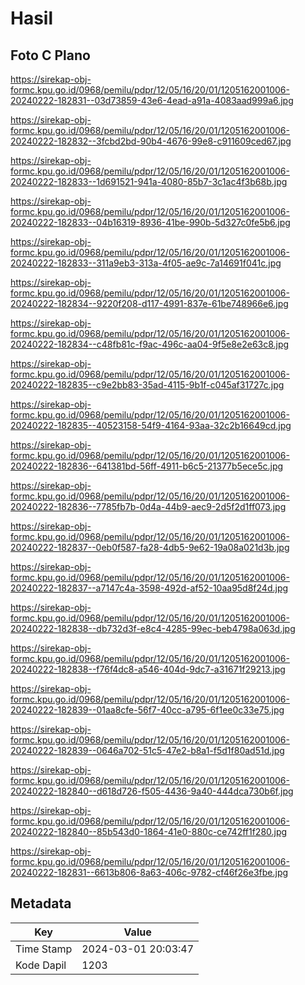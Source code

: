 # Hasil

## Foto C Plano

https://sirekap-obj-formc.kpu.go.id/0968/pemilu/pdpr/12/05/16/20/01/1205162001006-20240222-182831--03d73859-43e6-4ead-a91a-4083aad999a6.jpg

https://sirekap-obj-formc.kpu.go.id/0968/pemilu/pdpr/12/05/16/20/01/1205162001006-20240222-182832--3fcbd2bd-90b4-4676-99e8-c911609ced67.jpg

https://sirekap-obj-formc.kpu.go.id/0968/pemilu/pdpr/12/05/16/20/01/1205162001006-20240222-182833--1d691521-941a-4080-85b7-3c1ac4f3b68b.jpg

https://sirekap-obj-formc.kpu.go.id/0968/pemilu/pdpr/12/05/16/20/01/1205162001006-20240222-182833--04b16319-8936-41be-990b-5d327c0fe5b6.jpg

https://sirekap-obj-formc.kpu.go.id/0968/pemilu/pdpr/12/05/16/20/01/1205162001006-20240222-182833--311a9eb3-313a-4f05-ae9c-7a14691f041c.jpg

https://sirekap-obj-formc.kpu.go.id/0968/pemilu/pdpr/12/05/16/20/01/1205162001006-20240222-182834--9220f208-d117-4991-837e-61be748966e6.jpg

https://sirekap-obj-formc.kpu.go.id/0968/pemilu/pdpr/12/05/16/20/01/1205162001006-20240222-182834--c48fb81c-f9ac-496c-aa04-9f5e8e2e63c8.jpg

https://sirekap-obj-formc.kpu.go.id/0968/pemilu/pdpr/12/05/16/20/01/1205162001006-20240222-182835--c9e2bb83-35ad-4115-9b1f-c045af31727c.jpg

https://sirekap-obj-formc.kpu.go.id/0968/pemilu/pdpr/12/05/16/20/01/1205162001006-20240222-182835--40523158-54f9-4164-93aa-32c2b16649cd.jpg

https://sirekap-obj-formc.kpu.go.id/0968/pemilu/pdpr/12/05/16/20/01/1205162001006-20240222-182836--641381bd-56ff-4911-b6c5-21377b5ece5c.jpg

https://sirekap-obj-formc.kpu.go.id/0968/pemilu/pdpr/12/05/16/20/01/1205162001006-20240222-182836--7785fb7b-0d4a-44b9-aec9-2d5f2d1ff073.jpg

https://sirekap-obj-formc.kpu.go.id/0968/pemilu/pdpr/12/05/16/20/01/1205162001006-20240222-182837--0eb0f587-fa28-4db5-9e62-19a08a021d3b.jpg

https://sirekap-obj-formc.kpu.go.id/0968/pemilu/pdpr/12/05/16/20/01/1205162001006-20240222-182837--a7147c4a-3598-492d-af52-10aa95d8f24d.jpg

https://sirekap-obj-formc.kpu.go.id/0968/pemilu/pdpr/12/05/16/20/01/1205162001006-20240222-182838--db732d3f-e8c4-4285-99ec-beb4798a063d.jpg

https://sirekap-obj-formc.kpu.go.id/0968/pemilu/pdpr/12/05/16/20/01/1205162001006-20240222-182838--f76f4dc8-a546-404d-9dc7-a31671f29213.jpg

https://sirekap-obj-formc.kpu.go.id/0968/pemilu/pdpr/12/05/16/20/01/1205162001006-20240222-182839--01aa8cfe-56f7-40cc-a795-6f1ee0c33e75.jpg

https://sirekap-obj-formc.kpu.go.id/0968/pemilu/pdpr/12/05/16/20/01/1205162001006-20240222-182839--0646a702-51c5-47e2-b8a1-f5d1f80ad51d.jpg

https://sirekap-obj-formc.kpu.go.id/0968/pemilu/pdpr/12/05/16/20/01/1205162001006-20240222-182840--d618d726-f505-4436-9a40-444dca730b6f.jpg

https://sirekap-obj-formc.kpu.go.id/0968/pemilu/pdpr/12/05/16/20/01/1205162001006-20240222-182840--85b543d0-1864-41e0-880c-ce742ff1f280.jpg

https://sirekap-obj-formc.kpu.go.id/0968/pemilu/pdpr/12/05/16/20/01/1205162001006-20240222-182831--6613b806-8a63-406c-9782-cf46f26e3fbe.jpg


## Metadata

| Key        | Value               |
| ---------- | ------------------- |
| Time Stamp | 2024-03-01 20:03:47 |
| Kode Dapil | 1203                |



